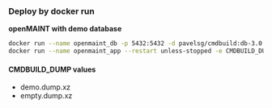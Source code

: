 ### Deploy by docker run
**openMAINT with demo database**  
```bash
docker run --name openmaint_db -p 5432:5432 -d pavelsg/cmdbuild:db-3.0
docker run --name openmaint_app --restart unless-stopped -e CMDBUILD_DUMP="demo.dump.xz" --link openmaint_db  -p 8090:8080 -d pavelsg/cmdbuild:om-2.0-3.3
```  

#### CMDBUILD_DUMP values
* demo.dump.xz
* empty.dump.xz